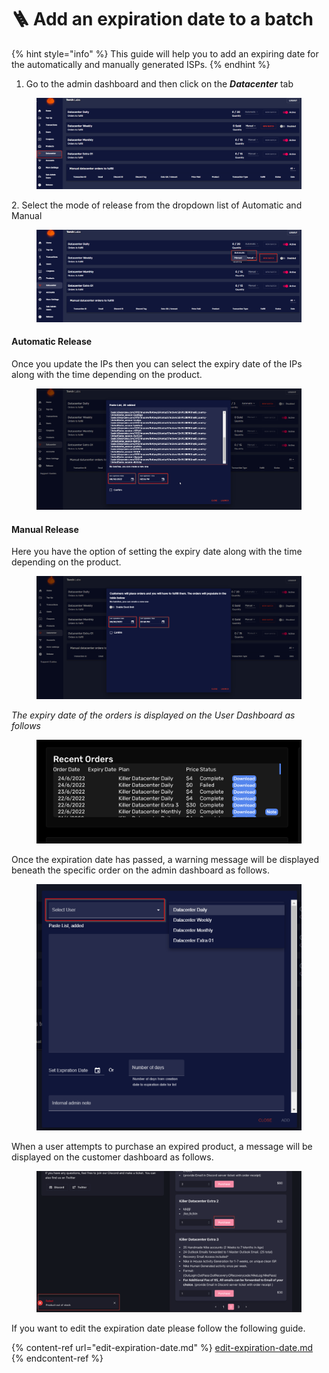 # 🪜 Add an expiration date to a batch

{% hint style="info" %}
This guide will help you to add an expiring date for the automatically and manually generated ISPs.
{% endhint %}

1. Go to the admin dashboard and then click on the _**Datacenter**_ tab&#x20;

<figure><img src="../.gitbook/assets/0.1.png" alt=""><figcaption></figcaption></figure>

2\. Select the mode of release from the dropdown list of Automatic and Manual

<figure><img src="../.gitbook/assets/0.2.png" alt=""><figcaption></figcaption></figure>

#### Automatic Release

Once you update the IPs then you can select the expiry date of the IPs along with the time depending on the product.

<figure><img src="../.gitbook/assets/1 (2).png" alt=""><figcaption></figcaption></figure>

#### Manual Release

Here you have the option of setting the expiry date along with the time depending on the product.

<figure><img src="../.gitbook/assets/2 (3).png" alt=""><figcaption></figcaption></figure>

_The expiry date of the orders is displayed on the User Dashboard as follows_

<figure><img src="../.gitbook/assets/3 (6).png" alt=""><figcaption></figcaption></figure>

Once the expiration date has passed, a warning message will be displayed beneath the specific order on the admin dashboard as follows.

<figure><img src="../.gitbook/assets/a (2).png" alt=""><figcaption></figcaption></figure>

When a user attempts to purchase an expired product, a message will be displayed on the customer dashboard as follows.

<figure><img src="../.gitbook/assets/b (3).png" alt=""><figcaption></figcaption></figure>

If you want to edit the expiration date please follow the following guide.

{% content-ref url="edit-expiration-date.md" %}
[edit-expiration-date.md](edit-expiration-date.md)
{% endcontent-ref %}

